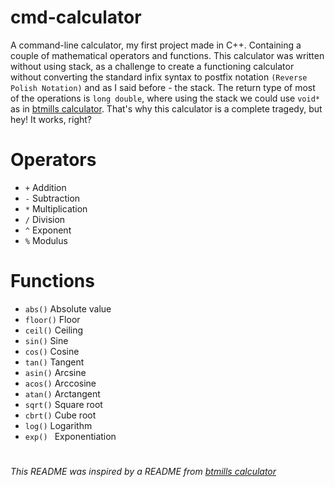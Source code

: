 # cmd-calculator

A command-line calculator, my first project made in C++. Containing a couple of mathematical operators and functions. This calculator was written without using stack, as a challenge to create a functioning calculator without converting the standard infix syntax to postfix notation `(Reverse Polish Notation)` and as I said before - the stack. The return type of most of the operations is `long double`, where using the stack we could use `void*` as in [btmills calculator](https://github.com/btmills/calculator). That's why this calculator is a complete tragedy, but hey! It works, right?

# Operators

* `+` Addition
* `-` Subtraction
* `*` Multiplication
* `/` Division
* `^` Exponent
* `%` Modulus

# Functions

* `abs()` Absolute value
* `floor()` Floor
* `ceil()` Ceiling
* `sin()` Sine
* `cos()` Cosine
* `tan()` Tangent
* `asin()` Arcsine
* `acos()` Arccosine
* `atan()` Arctangent
* `sqrt()` Square root
* `cbrt()` Cube root
* `log()` Logarithm
* `exp() ` Exponentiation 
#
###### This README was inspired by a README from [btmills calculator](https://github.com/btmills/calculator)
